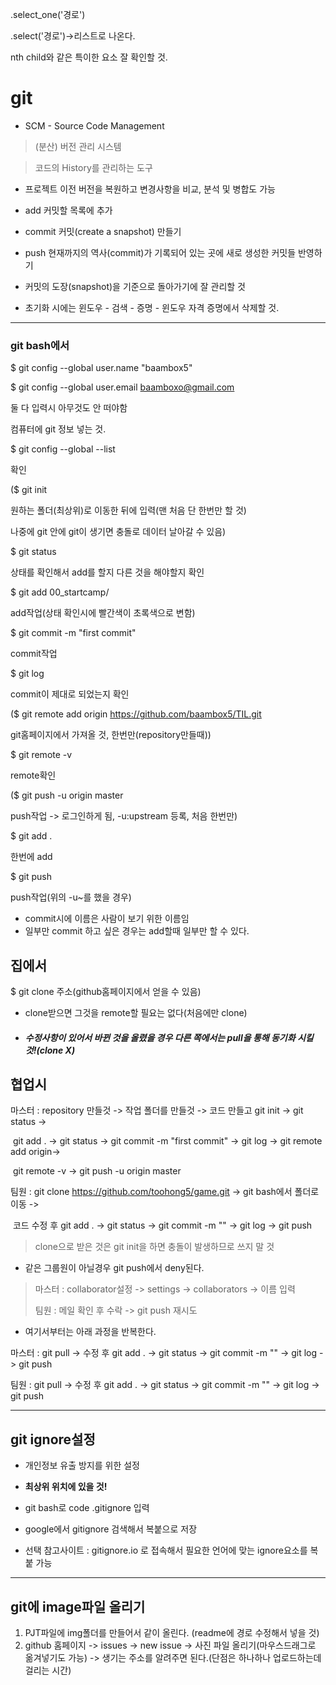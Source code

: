 

.select_one('경로')

.select('경로')->리스트로 나온다.

nth child와 같은 특이한 요소 잘 확인할 것.



# git

- SCM - Source Code Management

> (분산) 버전 관리 시스템

> 코드의 History를 관리하는 도구

- 프로젝트 이전 버전을 복원하고 변경사항을 비교, 분석 및 병합도 가능



- add 커밋할 목록에 추가
- commit 커밋(create a snapshot) 만들기
- push 현재까지의 역사(commit)가 기록되어 있는 곳에 새로 생성한 커밋들 반영하기



- 커밋의 도장(snapshot)을 기준으로 돌아가기에 잘 관리할 것
- 초기화 시에는 윈도우 - 검색 - 증명 - 윈도우 자격 증명에서 삭제할 것.



------

### git bash에서

$ git config --global user.name "baambox5"

$ git config --global user.email baamboxo@gmail.com

둘 다 입력시 아무것도 안 떠야함

컴퓨터에 git 정보 넣는 것.



$ git config --global --list

확인



($ git init

원하는 폴더(최상위)로 이동한 뒤에 입력(맨 처음 단 한번만 할 것)

나중에 git 안에 git이 생기면 충돌로 데이터 날아갈 수 있음)



$ git status

상태를 확인해서 add를 할지 다른 것을 해야할지 확인



$ git add 00_startcamp/

add작업(상태 확인시에 빨간색이 초록색으로 변함)



$ git commit -m "first commit"

commit작업



$ git log

commit이 제대로 되었는지 확인



($ git remote add origin https://github.com/baambox5/TIL.git

git홈페이지에서 가져올 것, 한번만(repository만들때))



$ git remote -v

remote확인



($ git push -u origin master

push작업 -> 로그인하게 됨, -u:upstream 등록, 처음 한번만)



$ git add .

한번에 add



$ git push

push작업(위의 -u~를 했을 경우)



- commit시에 이름은 사람이 보기 위한 이름임
- 일부만 commit 하고 싶은 경우는 add할때 일부만 할 수 있다.



## 집에서

$ git clone 주소(github홈페이지에서 얻을 수 있음)



- clone받으면 그것을 remote할 필요는 없다(처음에만 clone)



- ##### 수정사항이 있어서 바뀐 것을 올렸을 경우 다른 쪽에서는 pull을 통해 동기화 시킬 것!(clone X)



## 협업시

마스터 : repository 만들것 -> 작업 폴더를 만들것 -> 코드 만들고 git init -> git status ->

​			git add . -> git status -> git commit -m "first commit" -> git log -> git remote add origin->

​			git remote -v -> git push -u origin master



팀원 : git clone https://github.com/toohong5/game.git -> git bash에서 폴더로 이동 ->

​		코드 수정 후 git add . -> git status -> git commit -m "" -> git log -> git push

> clone으로 받은 것은 git init을 하면 충돌이 발생하므로 쓰지 말 것



- 같은 그룹원이 아닐경우 git push에서 deny된다. 

> 마스터 : collaborator설정 -> settings -> collaborators -> 이름 입력
>
> 팀원 : 메일 확인 후 수락 -> git push 재시도



- 여기서부터는 아래 과정을 반복한다.

마스터 : git pull -> 수정 후 git add . -> git status -> git commit -m "" -> git log -> git push

팀원 : git pull -> 수정 후 git add . -> git status -> git commit -m "" -> git log -> git push



--------

## git ignore설정

- 개인정보 유출 방지를 위한 설정
- **최상위 위치에 있을 것!**
- git bash로 code .gitignore 입력
- google에서 gitignore 검색해서 복붙으로 저장



- 선택 참고사이트 : gitignore.io 로 접속해서 필요한 언어에 맞는 ignore요소를 복붙 가능



--------

## git에 image파일 올리기

1. PJT파일에 img폴더를 만들어서 같이 올린다. (readme에 경로 수정해서 넣을 것)
2. github 홈페이지 -> issues -> new issue -> 사진 파일 올리기(마우스드래그로 옮겨넣기도 가능) -> 생기는 주소를 알려주면 된다.(단점은 하나하나 업로드하는데 걸리는 시간)